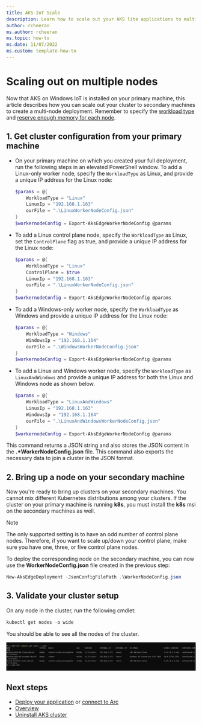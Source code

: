 ```yaml
---
title: AKS-IoT Scale
description: Learn how to scale out your AKS lite applications to multiple nodes. 
author: rcheeran
ms.author: rcheeran
ms.topic: how-to
ms.date: 11/07/2022
ms.custom: template-how-to
---
```


# Scaling out on multiple nodes

Now that AKS on Windows IoT is installed on your primary machine, this article describes how you can scale out your cluster to secondary machines to create a multi-node deployment. Remember to specify the [workload type](./aks-lite-concept.md) and [reserve enough memory for each node](./aks-lite-concept.md).

## 1. Get cluster configuration from your primary machine

- On your primary machine on which you created your full deployment, run the following steps in an elevated PowerShell window. To add a Linux-only worker node, specify the `WorkloadType` as Linux, and provide a unique IP address for the Linux node:

   ```powershell
   $params = @{
       WorkloadType = "Linux"
       LinuxIp = "192.168.1.163"
       ourFile = ".\LinuxWorkerNodeConfig.json"
   }
   $workernodeConfig = Export-AksEdgeWorkerNodeConfig @params
   ```

- To add a Linux control plane node, specify the `WorkloadType` as Linux, set the `ControlPlane` flag as true, and provide a unique IP address for the Linux node:

   ```powershell
   $params = @{
       WorkloadType = "Linux"
       ControlPlane = $true
       LinuxIp = "192.168.1.163"
       ourFile = ".\LinuxWorkerNodeConfig.json"
   }
   $workernodeConfig = Export-AksEdgeWorkerNodeConfig @params
   ```

- To add a Windows-only worker node, specify the `WorkloadType` as Windows and provide a unique IP address for the Linux node:

   ```powershell
   $params = @{
       WorkloadType = "Windows"
       WindowsIp = "192.168.1.164"
       ourFile = ".\WindowsWorkerNodeConfig.json"
   }
   $workernodeConfig = Export-AksEdgeWorkerNodeConfig @params
   ```

- To add a Linux and Windows worker node, specify the `WorkloadType` as `LinuxAndWindows` and provide a unique IP address for both the Linux and Windows node as shown below.

   ```powershell
   $params = @{
       WorkloadType = "LinuxAndWindows"
       LinuxIp = "192.168.1.163"
       WindowsIp = "192.168.1.164"
       ourFile = ".\LinuxAndWindowsWorkerNodeConfig.json"
   }
   $workernodeConfig = Export-AksEdgeWorkerNodeConfig @params
   ```

This command returns a JSON string and also stores the JSON content in the **.\*WorkerNodeConfig.json** file. This command also exports the necessary data to join a cluster in the JSON format.

## 2. Bring up a node on your secondary machine

Now you're ready to bring up clusters on your secondary machines. You cannot mix different Kubernetes distributions among your clusters. If the cluster on your primary machine is running **k8s**, you must install the **k8s** msi on the secondary machines as well.

>[!NOTE]
> The only supported setting is to have an odd number of control plane nodes. Therefore, if you want to scale up/down your control plane, make sure you have one, three, or five control plane nodes.

To deploy the corresponding node on the secondary machine, you can now use the **WorkerNodeConfig.json** file created in the previous step:

```powershell
New-AksEdgeDeployment -JsonConfigFilePath .\WorkerNodeConfig.json
```

## 3. Validate your cluster setup

On any node in the cluster, run the following cmdlet:

```powershell
kubectl get nodes -o wide
```

You should be able to see all the nodes of the cluster. 

![Screenshot showing multiple nodes.](./media/aks-lite/aks-lite-multi-nodes.png)

## Next steps

- [Deploy your application](aks-lite-howto-deploy-app.md) or [connect to Arc](aks-lite-howto-connect-to-arc.md)
- [Overview](aks-lite-overview.md)
- [Uninstall AKS cluster](aks-lite-howto-uninstall.md)
